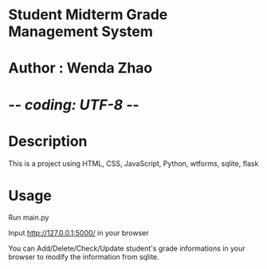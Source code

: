# Student Midterm Grade Management System
# Author : Wenda Zhao
# -*- coding: UTF-8 -*-

# Description
This is a project using  HTML, CSS, JavaScript, Python, wtforms, sqlite, flask

# Usage
Run main.py

Input http://127.0.0.1:5000/ in your browser

You can Add/Delete/Check/Update student's grade informations in your browser to modify the information from sqlite.